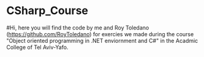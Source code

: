 # CSharp_Course

#Hi, here you will find the code by me and Roy Toledano (https://github.com/RoyToledano) for exercies we made during the course "Object oriented programming in .NET enviornment and C#" in the Acadmic College of Tel Aviv-Yafo.
